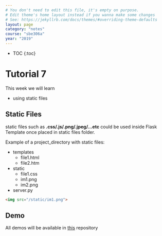 ```yaml
---
# You don't need to edit this file, it's empty on purpose.
# Edit theme's home layout instead if you wanna make some changes
# See: https://jekyllrb.com/docs/themes/#overriding-theme-defaults
layout: page
category: "notes"
course: "sbe306a"
year: "2019"
---
```

* TOC
{:toc}

# Tutorial 7

This week we will learn 
* using static files



## Static Files

static files such as **.css/.js/.png/.jpeg/...etc** could be used inside Flask Template once placed in static files folder.

Example of a project_directory with static files:

* templates
    * file1.html
    * file2.htm
* static
    * file1.css
    * im1.png
    * im2.png
* server.py 

```html
<img src="/static/im1.png">
```
## Demo
All demos will be available in [this](https://github.com/sbme-tutorials/SBE306_2019Demos) repository